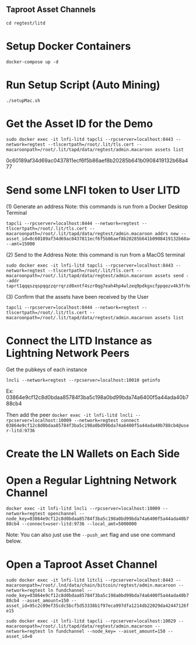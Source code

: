 ## Taproot Asset Channels
`cd regtest/litd`
# Setup Docker Containers
`docker-compose up -d`

# Run Setup Script (Auto Mining)
`./setupMac.sh`

# Get the Asset ID for the Demo
`sudo docker exec -it lnfi-litd tapcli --rpcserver=localhost:8443 --network=regtest --tlscertpath=/root/.lit/tls.cert --macaroonpath=/root/.lit/tapd/data/regtest/admin.macaroon assets list`

0c60189af34d69ac0437811ecf6f5b86aef8b20285b641b0908419132b68a477

# Send some LNFI token to User LITD

(1) Generate an address
Note: this commands is run from a Docker Desktop Terminal

```
tapcli --rpcserver=localhost:8444 --network=regtest --tlscertpath=/root/.lit/tls.cert --macaroonpath=/root/.lit/tapd/data/regtest/admin.macaroon addrs new --asset_id=0c60189af34d69ac0437811ecf6f5b86aef8b20285b641b0908419132b68a477 --amt=15000
```

(2) Send to the Address
Note: this command is run from a MacOS terminal

```
sudo docker exec -it lnfi-litd tapcli --rpcserver=localhost:8443 --network=regtest --tlscertpath=/root/.lit/tls.cert --macaroonpath=/root/.lit/tapd/data/regtest/admin.macaroon assets send --addr taprt1qqqszqspqqzzqrrqrzd0xntf4szr0qg7eah4hp4wlzeq9pdkgxcfppqezv4k3frhq5ss8prqv2fmgtl33y24pkrprm0gp8ht4dcvns79am30mdtwp8pckyxuqcss93rvdz6yq35ddzfvxs83snyts6ae09szdzpec67fr2decm88penypqssyy6aucj4907ejn855x0tcx3376nsevahkzjugx03xv77akykxkzxpgpl6w5cpshksctndpkkz6tv8ghj7mtpd9kxymmc9e6x2undd9hxzmpwd35kw6r5de5kueeww3hkgcte8g6rgvc9vghjz
```

(3) Confirm that the assets have been received by the User
```
tapcli --rpcserver=localhost:8444 --network=regtest --tlscertpath=/root/.lit/tls.cert --macaroonpath=/root/.lit/tapd/data/regtest/admin.macaroon assets list
```

# Connect the LITD Instance as Lightning Network Peers
Get the pubkeys of each instance

`lncli --network=regtest --rpcserver=localhost:10010 getinfo`

Ex:
03864e9cf12c8d0bdaa85784f3ba5c198a0bd99bda74a6400f5a44ada40b788cb4

Then add the peer
`docker exec -it lnfi-litd lncli --rpcserver=localhost:10009 --network=regtest connect 03864e9cf12c8d0bdaa85784f3ba5c198a0bd99bda74a6400f5a44ada40b788cb4@user-litd:9736`

# Create the LN Wallets on Each Side

# Open a Regular Lightning Network Channel
`docker exec -it lnfi-litd lncli --rpcserver=localhost:10009 --network=regtest openchannel --node_key=03864e9cf12c8d0bdaa85784f3ba5c198a0bd99bda74a6400f5a44ada40b788cb4 --connect=user-litd:9736 --local_amt=5000000`

Note: You can also just use the `--push_amt` flag and use one command below.

# Open a Taproot Asset Channel

`sudo docker exec -it lnfi-litd litcli --rpcserver=localhost:8443 --macaroonpath=/root/.lnd/data/chain/bitcoin/regtest/admin.macaroon --network=regtest ln fundchannel --node_key=03864e9cf12c8d0bdaa85784f3ba5c198a0bd99bda74a6400f5a44ada40b788cb4 --asset_amount=150 --asset_id=95c2c09ef35cdc5bcf5d53338b1f97eca997dfa1214db22029da42447126fe15`

`sudo docker exec -it lnfi-litd tapcli --rpcserver=localhost:10029 --macaroonpath=/root/.lit/tapd/data/regtest/admin.macaroon --network=regtest ln fundchannel --node_key= --asset_amount=150 --asset_id=0`